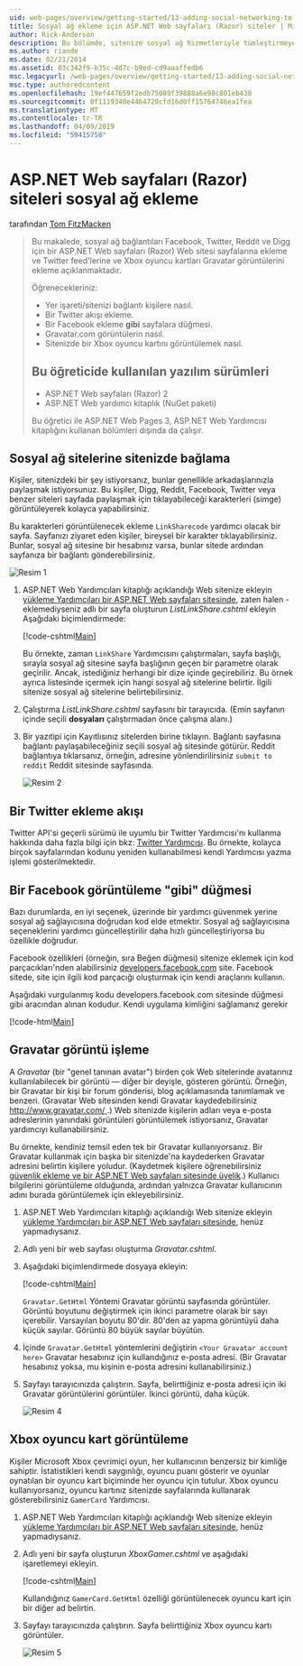 ```yaml
---
uid: web-pages/overview/getting-started/13-adding-social-networking-to-your-web-site
title: Sosyal ağ ekleme için ASP.NET Web sayfaları (Razor) siteler | Microsoft Docs
author: Rick-Anderson
description: Bu bölümde, sitenize sosyal ağ hizmetleriyle tümleştirmeye yönelik açıklanmaktadır. Bu bölümde, Web sitenizi yer işareti/bağlantı kişilere öğreneceksiniz...
ms.author: riande
ms.date: 02/21/2014
ms.assetid: 03c342f9-b35c-4d7c-b9ed-cd9aaaffedb6
msc.legacyurl: /web-pages/overview/getting-started/13-adding-social-networking-to-your-web-site
msc.type: authoredcontent
ms.openlocfilehash: 19ef447659f2edb75089f39888a6e98c801eb430
ms.sourcegitcommit: 0f1119340e4464720cfd16d0ff15764746ea1fea
ms.translationtype: MT
ms.contentlocale: tr-TR
ms.lasthandoff: 04/09/2019
ms.locfileid: "59415758"
---
```

# <a name="adding-social-networking-to-aspnet-web-pages-razor-sites"></a>ASP.NET Web sayfaları (Razor) siteleri sosyal ağ ekleme

tarafından [Tom FitzMacken](https://github.com/tfitzmac)

> Bu makalede, sosyal ağ bağlantıları Facebook, Twitter, Reddit ve Digg için bir ASP.NET Web sayfaları (Razor) Web sitesi sayfalarına ekleme ve Twitter feed'lerine ve Xbox oyuncu kartları Gravatar görüntülerini ekleme açıklanmaktadır.
> 
> Öğrenecekleriniz:
> 
> - Yer işareti/sitenizi bağlantı kişilere nasıl.
> - Bir Twitter akışı ekleme.
> - Bir Facebook ekleme **gibi** sayfalara düğmesi.
> - Gravatar.com görüntülerin nasıl.
> - Sitenizde bir Xbox oyuncu kartını görüntülemek nasıl.
>   
> 
> ## <a name="software-versions-used-in-the-tutorial"></a>Bu öğreticide kullanılan yazılım sürümleri
> 
> 
> - ASP.NET Web sayfaları (Razor) 2
> - ASP.NET Web yardımcı kitaplık (NuGet paketi)
>   
> 
> Bu öğretici ile ASP.NET Web Pages 3, ASP.NET Web Yardımcısı kitaplığını kullanan bölümleri dışında da çalışır.


<a id="Linking_Your_Website"></a>
## <a name="linking-your-website-on-social-networking-sites"></a>Sosyal ağ sitelerine sitenizde bağlama

Kişiler, sitenizdeki bir şey istiyorsanız, bunlar genellikle arkadaşlarınızla paylaşmak istiyorsunuz. Bu kişiler, Digg, Reddit, Facebook, Twitter veya benzer siteleri sayfada paylaşmak için tıklayabileceği karakterleri (simge) görüntüleyerek kolayca yapabilirsiniz.

Bu karakterleri görüntülenecek ekleme `LinkSharecode` yardımcı olacak bir sayfa. Sayfanızı ziyaret eden kişiler, bireysel bir karakter tıklayabilirsiniz. Bunlar, sosyal ağ sitesine bir hesabınız varsa, bunlar sitede ardından sayfanıza bir bağlantı gönderebilirsiniz.

![Resim 1](13-adding-social-networking-to-your-web-site/_static/image1.jpg)

1. ASP.NET Web Yardımcıları kitaplığı açıklandığı Web sitenize ekleyin [yükleme Yardımcıları bir ASP.NET Web sayfaları sitesinde](https://go.microsoft.com/fwlink/?LinkId=252372), zaten halen - eklemediyseniz adlı bir sayfa oluşturun *ListLinkShare.cshtml* ekleyin Aşağıdaki biçimlendirmede:

    [!code-cshtml[Main](13-adding-social-networking-to-your-web-site/samples/sample1.cshtml)]

    Bu örnekte, zaman `LinkShare` Yardımcısını çalıştırmaları, sayfa başlığı, sırayla sosyal ağ sitesine sayfa başlığının geçen bir parametre olarak geçirilir. Ancak, istediğiniz herhangi bir dize içinde geçirebiliriz. Bu örnek ayrıca listesinde içermek için hangi sosyal ağ sitelerine belirtir. İlgili sitenize sosyal ağ sitelerine belirtebilirsiniz.
2. Çalıştırma *ListLinkShare.cshtml* sayfasını bir tarayıcıda. (Emin sayfanın içinde seçili **dosyaları** çalıştırmadan önce çalışma alanı.)
3. Bir yazıtipi için Kayıtlısınız sitelerden birine tıklayın. Bağlantı sayfasına bağlantı paylaşabileceğiniz seçili sosyal ağ sitesinde götürür. Reddit bağlantıya tıklarsanız, örneğin, adresine yönlendirilirsiniz `submit to reddit` Reddit sitesinde sayfasında.

     ![Resim 2](13-adding-social-networking-to-your-web-site/_static/image2.jpg)

<a id="Adding_a_Twitter_Feed"></a>
## <a name="adding-a-twitter-feed"></a>Bir Twitter ekleme akışı

Twitter API'si geçerli sürümü ile uyumlu bir Twitter Yardımcısı'nı kullanma hakkında daha fazla bilgi için bkz: [Twitter Yardımcısı](../ui-layouts-and-themes/twitter-helper.md). Bu örnekte, kolayca birçok sayfalarından kodunu yeniden kullanabilmesi kendi Yardımcısı yazma işlemi gösterilmektedir.

<a id="Displaying_a_Facebook_Button"></a>
## <a name="displaying-a-facebook-quotlikequot-button"></a>Bir Facebook görüntüleme &quot;gibi&quot; düğmesi

Bazı durumlarda, en iyi seçenek, üzerinde bir yardımcı güvenmek yerine sosyal ağ sağlayıcısına doğrudan kod elde etmektir. Sosyal ağ sağlayıcısına seçeneklerini yardımcı güncelleştirilir daha hızlı güncelleştiriyorsa bu özellikle doğrudur.

Facebook özellikleri (örneğin, sıra Beğen düğmesi) sitenize eklemek için kod parçacıkları'nden alabilirsiniz [developers.facebook.com](https://developers.facebook.com/) site. Facebook sitede, site için ilgili kod parçacığı oluşturmak için kendi araçlarını kullanın.

Aşağıdaki vurgulanmış kodu developers.facebook.com sitesinde düğmesi gibi aracından alınan kodudur. Kendi uygulama kimliğini sağlamanız gerekir

[!code-html[Main](13-adding-social-networking-to-your-web-site/samples/sample2.html?highlight=7-14,16-17)]

<a id="Rendering_a_Gravatar_Image"></a>
## <a name="rendering-a-gravatar-image"></a>Gravatar görüntü işleme

A *Gravatar* (bir &quot;genel tanınan avatar&quot;) birden çok Web sitelerinde avatarınız kullanılabilecek bir görüntü &#8212; diğer bir deyişle, gösteren görüntü. Örneğin, bir Gravatar bir kişi bir forum gönderisi, blog açıklamasında tanımlamak ve benzeri. (Gravatar Web sitesinden kendi Gravatar kaydedebilirsiniz [ http://www.gravatar.com/ ](http://www.gravatar.com/).) Web sitenizde kişilerin adları veya e-posta adreslerinin yanındaki görüntüleri görüntülemek istiyorsanız, Gravatar yardımcıyı kullanabilirsiniz.

Bu örnekte, kendiniz temsil eden tek bir Gravatar kullanıyorsanız. Bir Gravatar kullanmak için başka bir sitenizde'na kaydederken Gravatar adresini belirtin kişilere yoludur. (Kaydetmek kişilere öğrenebilirsiniz [güvenlik ekleme ve bir ASP.NET Web sayfaları sitesinde üyelik](https://go.microsoft.com/fwlink/?LinkId=202904).) Kullanıcı bilgilerini görüntüleme olduğunda, ardından yalnızca Gravatar kullanıcının adını burada görüntülemek için ekleyebilirsiniz.

1. ASP.NET Web Yardımcıları kitaplığı açıklandığı Web sitenize ekleyin [yükleme Yardımcıları bir ASP.NET Web sayfaları sitesinde](https://go.microsoft.com/fwlink/?LinkId=252372), henüz yapmadıysanız.
2. Adlı yeni bir web sayfası oluşturma *Gravatar.cshtml*.
3. Aşağıdaki biçimlendirmede dosyaya ekleyin: 

    [!code-cshtml[Main](13-adding-social-networking-to-your-web-site/samples/sample3.cshtml)]

    `Gravatar.GetHtml` Yöntemi Gravatar görüntü sayfasında görüntüler. Görüntü boyutunu değiştirmek için ikinci parametre olarak bir sayı içerebilir. Varsayılan boyutu 80'dir. 80'den az yapma görüntüyü daha küçük sayılar. Görüntü 80 büyük sayılar büyütün.
4. İçinde `Gravatar.GetHtml` yöntemlerini değiştirin `<Your Gravatar account here>` Gravatar hesabınız için kullandığınız e-posta adresi. (Bir Gravatar hesabınız yoksa, mu kişinin e-posta adresini kullanabilirsiniz.)
5. Sayfayı tarayıcınızda çalıştırın. Sayfa, belirttiğiniz e-posta adresi için iki Gravatar görüntülerini görüntüler. İkinci görüntü, daha küçük. 

    ![Resim 4](13-adding-social-networking-to-your-web-site/_static/image3.jpg)

<a id="Displaying_an_Xbox_Gamer_Card"></a>
## <a name="displaying-an-xbox-gamer-card"></a>Xbox oyuncu kart görüntüleme

Kişiler Microsoft Xbox çevrimiçi oyun, her kullanıcının benzersiz bir kimliğe sahiptir. İstatistikleri kendi saygınlığı, oyuncu puanı gösterir ve oyunlar oynatılan bir oyuncu kart biçiminde her oyuncu için tutulur. Xbox oyuncu kullanıyorsanız, oyuncu kartınız sitenizde sayfalarında kullanarak gösterebilirsiniz `GamerCard` Yardımcısı.

1. ASP.NET Web Yardımcıları kitaplığı açıklandığı Web sitenize ekleyin [yükleme Yardımcıları bir ASP.NET Web sayfaları sitesinde](https://go.microsoft.com/fwlink/?LinkId=252372), henüz yapmadıysanız.
2. Adlı yeni bir sayfa oluşturun *XboxGamer.cshtml* ve aşağıdaki işaretlemeyi ekleyin.

    [!code-cshtml[Main](13-adding-social-networking-to-your-web-site/samples/sample4.cshtml)]

    Kullandığınız `GamerCard.GetHtml` özelliği görüntülenecek oyuncu kart için bir diğer ad belirtin.
3. Sayfayı tarayıcınızda çalıştırın. Sayfa belirttiğiniz Xbox oyuncu kartı görüntüler.

    ![Resim 5](13-adding-social-networking-to-your-web-site/_static/image4.jpg)

